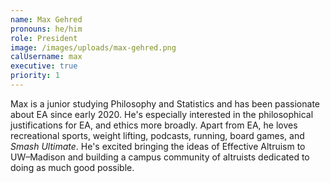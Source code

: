 ```yaml
---
name: Max Gehred
pronouns: he/him
role: President
image: /images/uploads/max-gehred.png
calUsername: max
executive: true
priority: 1
---
```


Max is a junior studying Philosophy and Statistics and has been passionate about EA since early 2020. He's especially interested in the philosophical justifications for EA, and ethics more broadly. Apart from EA, he loves recreational sports, weight lifting, podcasts, running, board games, and <em>Smash Ultimate</em>. He's excited bringing the ideas of Effective Altruism to UW–Madison and building a campus community of altruists dedicated to doing as much good possible.
